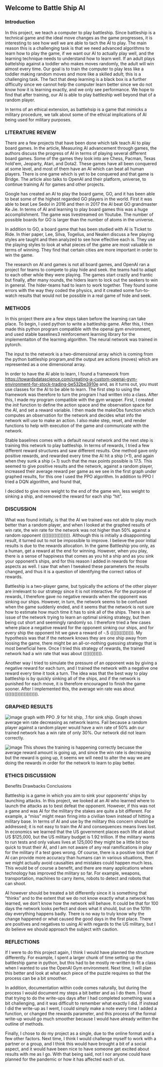 ## Welcome to Battle Ship AI

### Introduction

In this project, we teach a computer to play battleship. Since battleship is a technical game and the ideal move changes as the game progresses, it is interesting to see how well we are able to tach the AI to play. The main reason this is a challenging task is that we need advanced algorithms to learn how to play the game, if we want our AI to actually play well, and the learning technique needs to understand how to learn well. If an adult plays battelship against a toddler who makes moves randomly, the adult will win almost every time. Our goal is to train the computer to play less like a toddler making random moves and more like a skilled adult; this is a challenging task. The fact that deep learning is a black box is a further difficulty since we cannot help the computer learn better since we do not know how it is learning exactly, and we only see performance. We hope to find that after training, our AI is able to play battleship well beyond that of a random player.

In terms of an ethical extension, as battlehsip is a game that mimicks a military procedure, we talk about some of the ethical implications of AI being used for military purposes.

### LITERATURE REVIEW

There are a few projects that have been done which talk teach AI to play board games. In the article, Measuring AI advancement through games, the authors discuss the progress of AI in terms of playing several different board games. Some of the games they look into are Chess, Pacman, Texas hold'em, Jeoparty, Atari, and Dota2. These games have all been conquered at some level, and most of them have an AI which can beat all human players. There is one game which is yet to be conquered and that game is Bridge. The article also talks to OpenAI and their platform, universe, to continue training AI for games and other projects.

Google has created an AI to play the board game, GO, and it has been able to beat some of the highest regarded GO players in the world. First it was able to beat Lee Sedol in 2016 and then in 2017 the AI beat GO grandmaster Ke Jie. In terms of AI and learning to play board games this was a huge accomplishment. The game was livestreamed on Youtube. The number of possible boards for GO is larger than the number of atoms in the universe.

In addition to GO, a board game that has been studied with AI is Ticket to Ride. In thier paper, Lee, Silva, Togelius, and Nealen discuss a few playing styles are taught and then analyzed to see how effective each is. They use the playing styles to look at what pieces of the game are most valuable in terms of winning. They find that certain cities are more important in order to win the game.

The research on AI and games is not all board games, and OpenAI ran a project for teams to compete to play hide and seek. the teams had to adapt to each other while they were playing. The games start crazily and frantic but finally, after many rounds, the hiders learn to lock out the seekers to win in general. The hider-teams had to learn to work together. They found some errors with the way they coded the physics, and it created some fun-to-watch results that would not be possible in a real game of hide and seek.

### METHODS

In this project there are a few steps taken before the learning can take place. To begin, I used python to write a battleship game. After this, I then made this python program compatible with the openai gym environment, and used stable baselines3 reinforcement learning library for the implementaiton of the learning algorithm. The neural network was trained in pytorch.

The input to the network is a two-dimensional array which is coming from the python battleship program,and the output are actions (moves) which are represented as a one dimensional array. 

In order to have the AI able to learn, I found a framework from https://towardsdatascience.com/creating-a-custom-openai-gym-environment-for-stock-trading-be532be3910e and, as it turns out, you must use classes for the AI to be able to learn. The first step to using the framework was therefore to turn the program I had written into a class. After this, I made my program compatible with the gym wrapper. First, I created the _init_ function to define the action space and the observation space for the AI, and set a reward variable. I then made the makeObs function which computes an observation for the network and decides what info the network will use to make an action. I also make step, reset, and render functions to help with execution of the game and communicate with the network.

Stable baselines comes with a default neural network and the next step is training this network to play battleship. In terms of rewards, I tried a few different reward structures and saw different results. One method gave only positive rewards, and rewarded every time the AI hit a ship (+1), and again when they sunk a ship (+.1) such that the max points possible is 17.5. This seemed to give positive results and the network, against a random player, increased their average reward per game as we see in the first graph under graphed results, for this one I used the PPO algorithm. In addition to PPO I tried a DQN algorithm, and found that, 

I decided to give more weight to the end of the game win, less weight to sinking a ship, and removed the reward for each ship “hit”. 

### DISCUSSION

What was found initially, is that the AI we trained was not able to play much better than a random player, and when I looked at the graphed results of win rate, the win rate for the network was not higher than 50% against a random opponent ((((((((((())))))). Although this is initially a disappointing result, it turned out to not be impossible to improve. I believe the poor initial results is due to the rewards allocation. In the game Battleship you only, as a human, get a reward at the end for winning. However, when you play, there is a sense of happiness that comes as you hit a ship and as you sink your opponent’s ships, and for this reason I added in rewards for those aspects as well. I saw that when I tweaked these parameters the results changed, and thus it is a question of identifying the correct ratios of rewards. 

Battleship is a two-player game, but typically the actions of the other player are irrelevant to our strategy since it is not interactive. For the purpose of rewards, I therefore gave no negative rewards when the opponent was sinking our ships. However, in turn, the network seems to be confused when the game suddenly ended, and it seems that the network is not sure how to estimate how much time it has to sink all of the ships. There is an issue of the network trying to learn an optimal sinking strategy, but then being cut short and seemingly randomly so. I therefore tried a few cases where place a negative reward for the opponent sinking our ships, and for every ship the opponent hit we gave a reward of -.5 ((((((((()))))). My hypothesis was that if the netowrk knows they are one ship away from loosing the game, there might be an all-or-nothing guessing strategy that is most beneficial here. Once I tried this strategy of rewards, the trained network had a win rate that was about (((((()))))).

Another way I tried to simulate the pressure of an opponent was by giving a negative reward for each turn, and I trained the network with a negative one reward every time it took a turn. The idea was that the best way to play battleship is by quickly sinking all of the ships, and if the network is punished for each move, it is therefore encouraged to finish the game sooner. After I implemented this, the average win rate was about ((((((()))))))))))))).

### GRAPHED RESULTS
![image](https://user-images.githubusercontent.com/78001369/116802205-f45dcf80-aac5-11eb-822b-eec86ef36687.png)
graph with PPO .9 for hit ship, .1 for sink ship. Graph shows average win rate decreasing as network learns. Fail because a random player against a random player would have a win rate of 50% adn our trained network has a win rate of only 30%. Our network did not learn correctly.

![image](https://user-images.githubusercontent.com/78001369/116769480-4aad0e80-a9f1-11eb-886d-61ede852d484.png)
This shows the training is happening correctly becuase the average reward amount is going up, and since the win rate is decreasing but the reward is going up, it seems we will need to alter the way we are doing the rewards in order for the network to learn to play better. 




### ETHICS DISCUSSION
Benefits
Drawbacks
Conclusions

Battleship is a game in which you aim to sink your opponents’ ships by launching attacks. In this project, we looked at an AI who learned where to launch the attacks as to best defeat the opponent. However, if this was not a game and was AI for the military the stakes are quite a bit different. For example, a “miss” might mean firing into a civilian town instead of hitting a military base. In terms of AI and use by the military this concern should be addressed; it is not easy to train the AI and consequences means lives lost. In economics we learned that the US government places each life at about US $125,000, but the US military budget is 1.92 trillion. If the military wants to run tests and only values lives at 125,000 they might be a little bit too quick to trust their AI, and I am not aware of any real ramifications in play for the military if a test goes wrong. Of course, there is a positive look that if AI can provide more accuracy than humans can in various situations, then we might actually avoid causalties and mistakes could happen much less. This would be of course a benefit, and there are many applications where technology has improved the military so far. For example, weapons, transportation, machines to carry items, robots to detect and robots that can shoot. 

AI however should be treated a bit differently since it is something that “thinks” and to the extent that we do not know exactly what a network has learned, we don’t know how the network will behave. It could be that for 100 days the network looks perfect and does what it should, but on the 101th day everything happens badly. There is no way to truly know why the change happened or what caused the good days in the first place. There are positives and negatives to using AI with regards to the US military, but I do believe we should approach the subject with caution.



### REFLECTIONS
If I were to do this project again, I think I would have planned the structure differently. For example, I spent a larger chunk of time setting up the battleship game in python, but this had to be mostly re-written to fit a class when I wanted to use the OpenAI Gym environment. Next time, I will plan this better and look at what each piece of the puzzle requires so that the process can be a bit smoother.

In addition, documentation within code comes naturally, but during the process I would document my steps a bit better and as I do them. I found that trying to do the write-ups days after I had completed something was a bit challenging, and it was difficult to remember what exactly I did. If instead I did the write-up as I went, I could simply make a note every time I added a function, or changed the rewards parameter, and this process of the formal write-up would go much smoother because I would have already written the outline of methods. 

Finally, I chose to do my project as a single, due to the online format and a few other factors. Next time, I think I would challenge myself to work with a partner or a group, and I think this would have brought a bit of a social aspect, and it would have been nice to have someone get excited about results with me as I go. With that being said, not I nor anyone could have planned for the pandemic or how it has affected each of us. 

